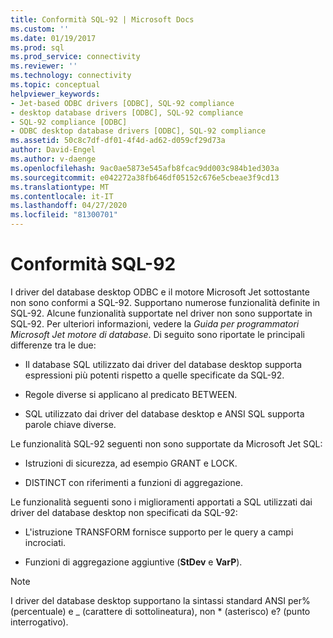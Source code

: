 ```yaml
---
title: Conformità SQL-92 | Microsoft Docs
ms.custom: ''
ms.date: 01/19/2017
ms.prod: sql
ms.prod_service: connectivity
ms.reviewer: ''
ms.technology: connectivity
ms.topic: conceptual
helpviewer_keywords:
- Jet-based ODBC drivers [ODBC], SQL-92 compliance
- desktop database drivers [ODBC], SQL-92 compliance
- SQL-92 compliance [ODBC]
- ODBC desktop database drivers [ODBC], SQL-92 compliance
ms.assetid: 50c8c7df-df01-4f4d-ad62-d059cf29d73a
author: David-Engel
ms.author: v-daenge
ms.openlocfilehash: 9ac0ae5873e545afb8fcac9dd003c984b1ed303a
ms.sourcegitcommit: e042272a38fb646df05152c676e5cbeae3f9cd13
ms.translationtype: MT
ms.contentlocale: it-IT
ms.lasthandoff: 04/27/2020
ms.locfileid: "81300701"
---
```

# <a name="sql-92-compliance"></a>Conformità SQL-92
I driver del database desktop ODBC e il motore Microsoft Jet sottostante non sono conformi a SQL-92. Supportano numerose funzionalità definite in SQL-92. Alcune funzionalità supportate nel driver non sono supportate in SQL-92. Per ulteriori informazioni, vedere la *Guida per programmatori Microsoft Jet motore di database*. Di seguito sono riportate le principali differenze tra le due:  
  
-   Il database SQL utilizzato dai driver del database desktop supporta espressioni più potenti rispetto a quelle specificate da SQL-92.  
  
-   Regole diverse si applicano al predicato BETWEEN.  
  
-   SQL utilizzato dai driver del database desktop e ANSI SQL supporta parole chiave diverse.  
  
 Le funzionalità SQL-92 seguenti non sono supportate da Microsoft Jet SQL:  
  
-   Istruzioni di sicurezza, ad esempio GRANT e LOCK.  
  
-   DISTINCT con riferimenti a funzioni di aggregazione.  
  
 Le funzionalità seguenti sono i miglioramenti apportati a SQL utilizzati dai driver del database desktop non specificati da SQL-92:  
  
-   L'istruzione TRANSFORM fornisce supporto per le query a campi incrociati.  
  
-   Funzioni di aggregazione aggiuntive (**StDev** e **VarP**).  
  
> [!NOTE]  
>  I driver del database desktop supportano la sintassi standard ANSI per% (percentuale) e _ (carattere di sottolineatura), non * (asterisco) e? (punto interrogativo).
